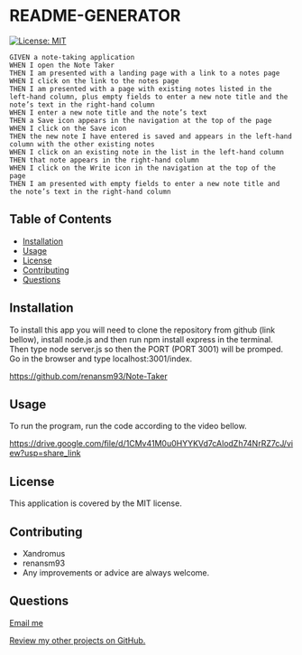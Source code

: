 # README-GENERATOR
[![License: MIT](https://img.shields.io/badge/License-MIT-yellow.svg)](https://opensource.org/licenses/MIT)

```
GIVEN a note-taking application
WHEN I open the Note Taker
THEN I am presented with a landing page with a link to a notes page
WHEN I click on the link to the notes page
THEN I am presented with a page with existing notes listed in the left-hand column, plus empty fields to enter a new note title and the note’s text in the right-hand column
WHEN I enter a new note title and the note’s text
THEN a Save icon appears in the navigation at the top of the page
WHEN I click on the Save icon
THEN the new note I have entered is saved and appears in the left-hand column with the other existing notes
WHEN I click on an existing note in the list in the left-hand column
THEN that note appears in the right-hand column
WHEN I click on the Write icon in the navigation at the top of the page
THEN I am presented with empty fields to enter a new note title and the note’s text in the right-hand column
``` 

## Table of Contents
  * [Installation](#installation)
  * [Usage](#usage)  
  * [License](#license)
  * [Contributing](#contributing)  
  * [Questions](#questions)



## Installation

To install this app you will need to clone the repository from github (link bellow), install node.js and then run npm install express in the terminal. Then type node server.js so then the PORT (PORT 3001) will be promped. Go in the browser and type localhost:3001/index.

https://github.com/renansm93/Note-Taker


## Usage

To run the program, run the code according to the video bellow.


https://drive.google.com/file/d/1CMv41M0u0HYYKVd7cAlodZh74NrRZ7cJ/view?usp=share_link



## License

This application is covered by the MIT license.




## Contributing

* Xandromus
* renansm93
* Any improvements or advice are always welcome.




## Questions

[Email me](mailto:rs.miranda93@gmail.com)

[Review my other projects on GitHub.](https://www.github.com/renansm93)